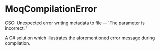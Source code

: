MoqCompilationError
===================

CSC: Unexpected error writing metadata to file -- 'The parameter is incorrect. '

A C# solution which illustrates the aforementioned error message during compilation.
